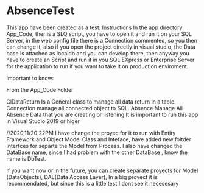 # AbsenceTest
This app have been created as a test:
Instructions
In the app directory App_Code, ther is a SLQ script, you have to open it and run it on your SQL Server, in the web config file there is a Connection commented, so you then can change it,  also if you open the project directly in visual studio, the Data base is attached as localdb and you can develop there, then anyway you have to create an Script  and run it in you SQL EXpress or Enterprise Server for the application to run if you want to take it on production enviroment.

Important to know:

From the App_Code Folder

ClDataReturn Is a General class to manage all data return in a table. 
Connection manage all connected object to SQL. 
Absence Manage All Absence Data that you are creating or listening
It is important to run this app in Visual Studio 2019 or higer

//2020,11/20 22PM
I have change the proyec for it to run with Entity Framework and Object Model Class and Inteface, have  added new foltder Interfces for separte the Model from Process.
I also have changed the DataBase name, since I had problem with the other DataBase , know the name is DbTest.

If you want now or in the future, you can create separate proyects for Model (DataObjects), DAL(Data Access Layer), In a big proyect it is recommendated, but since this is a little test I dont see it necesesary


